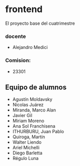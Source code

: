 # frontend

El proyecto base del cuatrimestre

### docente
 - Alejandro Medici

### Comision:
 - 23301

## Equipo de alumnos

- Agustín Moldavsky
- Nicolas Juárez
- Miranda, Marco Alan
- Javier Gil
- Miriam Moreno
- Ana Sol Franchisena
- ITHURBURU, Juan Pablo 
- Quiroga, Martín
- Walter Liendo
- Ariel Michelli
- Diego Barletta
- Régulo Luna

